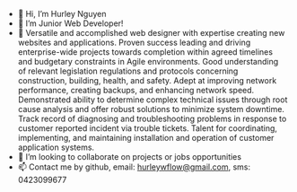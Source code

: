 - 👋 Hi, I’m Hurley Nguyen
- 👀 I’m Junior Web Developer!
- 🌱 Versatile and accomplished web designer with expertise creating new websites and applications. Proven success leading and driving enterprise-wide projects towards completion within agreed timelines and budgetary constraints in Agile environments. Good understanding of relevant legislation regulations and protocols concerning construction, building, health, and safety. Adept at improving network performance, creating backups, and enhancing network speed. Demonstrated ability to determine complex technical issues through root cause analysis and offer robust solutions to minimize system downtime. Track record of diagnosing and troubleshooting problems in response to customer reported incident via trouble tickets. Talent for coordinating, implementing, and maintaining installation and operation of customer application systems. 
- 💞️ I’m looking to collaborate on projects or jobs opportunities 
- 📫 Contact me by github, email: hurleywflow@gmail.com, sms: 0423099677

<!---
Hurleywflow/Hurleywflow is a ✨ special ✨ repository because its `README.md` (this file) appears on your GitHub profile.
You can click the Preview link to take a look at your changes.
--->
